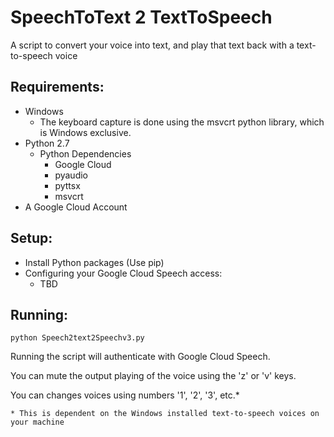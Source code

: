 # SpeechToText 2 TextToSpeech
A script to convert your voice into text, and play that text back with a text-to-speech voice

## Requirements:
  * Windows
    * The keyboard capture is done using the msvcrt python library, which is Windows exclusive.
  * Python 2.7
    * Python Dependencies
      * Google Cloud
      * pyaudio
      * pyttsx
      * msvcrt
  * A Google Cloud Account


## Setup:
  * Install Python packages (Use pip)
  * Configuring your Google Cloud Speech access:
    * TBD
    
    
## Running:
  ```
  python Speech2text2Speechv3.py
  ```
  Running the script will authenticate with Google Cloud Speech.
  
  You can mute the output playing of the voice using the 'z' or 'v' keys.
  
  You can changes voices using numbers '1', '2', '3', etc.*
  
    * This is dependent on the Windows installed text-to-speech voices on your machine
  
